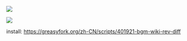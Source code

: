 ![](https://tvax1.sinaimg.cn/large/bd69bf14ly1ge5hvk3sm3j20hp07dq4i.jpg)

![](https://tva3.sinaimg.cn/large/bd69bf14ly1ge5ieirs8bj20ld0jqgp0.jpg)


install: <https://greasyfork.org/zh-CN/scripts/401921-bgm-wiki-rev-diff>
